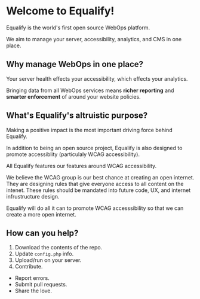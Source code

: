 # Welcome to Equalify!
Equalify is the world's first open source WebOps platform.

We aim to manage your server, accessibility, analytics, and CMS in one place. 

## Why manage WebOps in one place?
Your server health effects your accessibility, which effects your analytics.

Bringing data from all WebOps services means **richer reporting** and **smarter enforcement** of around your website policies.

## What's Equalify's altruistic purpose?
Making a positive impact is the most important driving force behind Equalify.

In addition to being an open source project, Equalify is also designed to promote accessiblity (particulaly WCAG accessibility).

All Equalify features our features around WCAG accessibility.

We believe the WCAG group is our best chance at creating an open internet. They are designing rules that give everyone access to all content on the intenet. These rules should be mandated into future code, UX, and internet infrustructure design.

Equalify will do all it can to promote WCAG accesssibility so that we can create a more open internet.

## How can you help?
1. Download the contents of the repo.
2. Update `config.php` info.
3. Upload/run on your server.
4. Contribute.
- Report errors. 
- Submit pull requests. 
- Share the love.